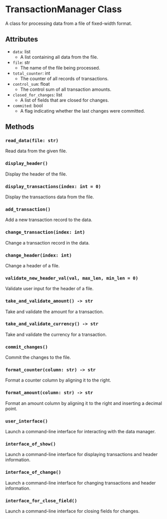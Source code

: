 # TransactionManager Class

A class for processing data from a file of fixed-width format. 

## Attributes

- `data`: list
  - A list containing all data from the file.
- `file`: str
  - The name of the file being processed.
- `total_counter`: int
  - The counter of all records of transactions.
- `control_sum`: float
  - The control sum of all transaction amounts.
- `closed_for_changes`: list
  - A list of fields that are closed for changes.
- `commited`: bool
  - A flag indicating whether the last changes were committed.

## Methods

### `read_data(file: str)`

Read data from the given file.

### `display_header()`

Display the header of the file.

### `display_transactions(index: int = 0)`

Display the transactions data from the file.

### `add_transaction()`

Add a new transaction record to the data.

### `change_transaction(index: int)`

Change a transaction record in the data.

### `change_header(index: int)`

Change a header of a file.

### `validate_new_header_val(val, max_len, min_len = 0)`

Validate user input for the header of a file.

### `take_and_validate_amount() -> str`

Take and validate the amount for a transaction.

### `take_and_validate_currency() -> str`

Take and validate the currency for a transaction.

### `commit_changes()`

Commit the changes to the file.

### `format_counter(column: str) -> str`

Format a counter column by aligning it to the right.

### `format_amount(column: str) -> str`

Format an amount column by aligning it to the right and inserting a decimal point.

### `user_interface()`

Launch a command-line interface for interacting with the data manager.

### `interface_of_show()`

Launch a command-line interface for displaying transactions and header information.

### `interface_of_change()`

Launch a command-line interface for changing transactions and header information.

### `interface_for_close_field()`

Launch a command-line interface for closing fields for changes.
